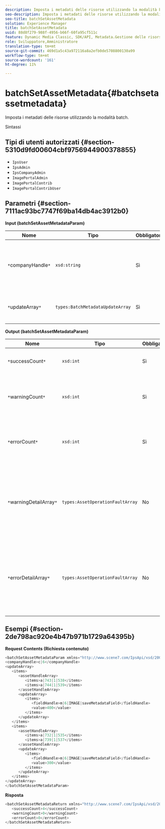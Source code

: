 ```yaml
---
description: Imposta i metadati delle risorse utilizzando la modalità batch.
seo-description: Imposta i metadati delle risorse utilizzando la modalità batch.
seo-title: batchSetAssetMetadata
solution: Experience Manager
title: batchSetAssetMetadata
uuid: 88d8f279-988f-4956-b66f-60fa95cf511c
feature: Dynamic Media Classic, SDK/API, Metadata.Gestione delle risorse
role: Sviluppatore,Amministratore
translation-type: tm+mt
source-git-commit: 469d1a5c43a972116a8a2efb0de5708800130a99
workflow-type: tm+mt
source-wordcount: '161'
ht-degree: 11%

---
```



# batchSetAssetMetadata{#batchsetassetmetadata}

Imposta i metadati delle risorse utilizzando la modalità batch.

Sintassi

## Tipi di utenti autorizzati {#section-5310d9fd00604cbf9756944900378855}

* `IpsUser`
* `IpsAdmin`
* `IpsCompanyAdmin`
* `ImagePortalAdmin`
* `ImagePortalContrib`
* `ImagePortalContribUser`

## Parametri {#section-7111ac93bc7747f69ba14db4ac3912b0}

**Input (batchSetAssetMetadataParam)**

| Nome | Tipo | Obbligatorio | Descrizione |
|---|---|---|---|
| `*`companyHandle`*` | `xsd:string` | Sì | L&#39;handle dell&#39;azienda di cui si desidera impostare i metadati in un&#39;operazione batch. |
| `*`updateArray`*` | `types:BatchMetadataUpdateArray` | Sì | Array di aggiornamenti di metadati applicati alle risorse. |

**Output (batchSetAssetMetadataParam)**

| Nome | Tipo | Obbligatorio | Descrizione |
|---|---|---|---|
| `*`successCount`*` | `xsd:int` | Sì | Numero di metadati impostati correttamente. |
| `*`warningCount`*` | `xsd:int` | Sì | Numero di avvisi generati quando l&#39;operazione tentava di impostare i metadati. |
| `*`errorCount`*` | `xsd:int` | Sì | Il numero di errori generati quando l&#39;operazione tentava di impostare i metadati. |
| `*`warningDetailArray`*` | `types:AssetOperationFaultArray` | No | Array di dettagli associati alle risorse che generano avvisi quando l’operazione tentava di impostare in batch i metadati per le risorse. |
| `*`errorDetailArray`*` | `types:AssetOperationFaultArray` | No | Array di dettagli associati alle risorse che generano errori quando l’operazione tentava di impostare in batch i metadati per le risorse. |

## Esempi {#section-2de798ac920e4b47b971b1729a64395b}

**Request Contents (Richiesta contenuto)**

```java
<batchSetAssetMetadataParam xmlns="http://www.scene7.com/IpsApi/xsd/2008-01-15">
<companyHandle>c|6</companyHandle>
<updateArray>
   <items>
      <assetHandleArray>
         <items>a|743|1|538</items>
         <items>a|744|1|539</items>
      </assetHandleArray>
      <updateArray>
         <items>
            <fieldHandle>m|6|IMAGE|saveMetadataField</fieldHandle>
            <value>400</value>
         </items>
      </updateArray>
   </items>
   <items>
      <assetHandleArray>
         <items>a|732|1|535</items>
         <items>a|739|1|537</items>
      </assetHandleArray>
      <updateArray>
         <items>
            <fieldHandle>m|6|IMAGE|saveMetadataField</fieldHandle>
            <value>300</value>
         </items>
      </updateArray>
   </items>
</updateArray>
</batchSetAssetMetadataParam>
```

**Risposta**

```java
<batchSetAssetMetadataReturn xmlns="http://www.scene7.com/IpsApi/xsd/2008-01-15">
   <successCount>4</successCount>
   <warningCount>0</warningCount>
   <errorCount>0</errorCount>
</batchSetAssetMetadataReturn>
```

